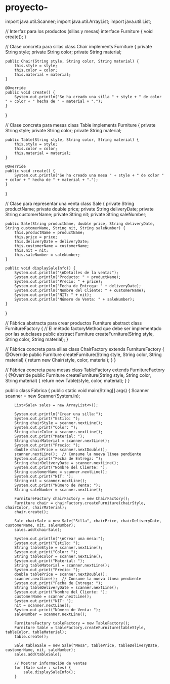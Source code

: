 # proyecto-

import java.util.Scanner;
import java.util.ArrayList;
import java.util.List;

// Interfaz para los productos (sillas y mesas)
interface Furniture {
    void create();
}

// Clase concreta para sillas
class Chair implements Furniture {
    private String style;
    private String color;
    private String material;

    public Chair(String style, String color, String material) {
        this.style = style;
        this.color = color;
        this.material = material;
    }

    @Override
    public void create() {
        System.out.println("Se ha creado una silla " + style + " de color " + color + " hecha de " + material + ".");
    }
}

// Clase concreta para mesas
class Table implements Furniture {
    private String style;
    private String color;
    private String material;

    public Table(String style, String color, String material) {
        this.style = style;
        this.color = color;
        this.material = material;
    }

    @Override
    public void create() {
        System.out.println("Se ha creado una mesa " + style + " de color " + color + " hecha de " + material + ".");
    }
}

// Clase para representar una venta
class Sale {
    private String productName;
    private double price;
    private String deliveryDate;
    private String customerName;
    private String nit;
    private String saleNumber;

    public Sale(String productName, double price, String deliveryDate, String customerName, String nit, String saleNumber) {
        this.productName = productName;
        this.price = price;
        this.deliveryDate = deliveryDate;
        this.customerName = customerName;
        this.nit = nit;
        this.saleNumber = saleNumber;
    }

    public void displaySaleInfo() {
        System.out.println("\nDetalles de la venta:");
        System.out.println("Producto: " + productName);
        System.out.println("Precio: " + price);
        System.out.println("Fecha de Entrega: " + deliveryDate);
        System.out.println("Nombre del Cliente: " + customerName);
        System.out.println("NIT: " + nit);
        System.out.println("Número de Venta: " + saleNumber);
    }
}

// Fábrica abstracta para crear productos Furniture
abstract class FurnitureFactory {
    // El método factoryMethod que debe ser implementado por las subclases
    public abstract Furniture createFurniture(String style, String color, String material);
}

// Fábrica concreta para sillas
class ChairFactory extends FurnitureFactory {
    @Override
    public Furniture createFurniture(String style, String color, String material) {
        return new Chair(style, color, material);
    }
}

// Fábrica concreta para mesas
class TableFactory extends FurnitureFactory {
    @Override
    public Furniture createFurniture(String style, String color, String material) {
        return new Table(style, color, material);
    }
}

public class Fabrica {
    public static void main(String[] args) {
        Scanner scanner = new Scanner(System.in);

        List<Sale> sales = new ArrayList<>();

        System.out.println("Crear una silla:");
        System.out.print("Estilo: ");
        String chairStyle = scanner.nextLine();
        System.out.print("Color: ");
        String chairColor = scanner.nextLine();
        System.out.print("Material: ");
        String chairMaterial = scanner.nextLine();
        System.out.print("Precio: ");
        double chairPrice = scanner.nextDouble();
        scanner.nextLine();  // Consume la nueva línea pendiente
        System.out.print("Fecha de Entrega: ");
        String chairDeliveryDate = scanner.nextLine();
        System.out.print("Nombre del Cliente: ");
        String customerName = scanner.nextLine();
        System.out.print("NIT: ");
        String nit = scanner.nextLine();
        System.out.print("Número de Venta: ");
        String saleNumber = scanner.nextLine();

        FurnitureFactory chairFactory = new ChairFactory();
        Furniture chair = chairFactory.createFurniture(chairStyle, chairColor, chairMaterial);
        chair.create();

        Sale chairSale = new Sale("Silla", chairPrice, chairDeliveryDate, customerName, nit, saleNumber);
        sales.add(chairSale);

        System.out.println("\nCrear una mesa:");
        System.out.print("Estilo: ");
        String tableStyle = scanner.nextLine();
        System.out.print("Color: ");
        String tableColor = scanner.nextLine();
        System.out.print("Material: ");
        String tableMaterial = scanner.nextLine();
        System.out.print("Precio: ");
        double tablePrice = scanner.nextDouble();
        scanner.nextLine();  // Consume la nueva línea pendiente
        System.out.print("Fecha de Entrega: ");
        String tableDeliveryDate = scanner.nextLine();
        System.out.print("Nombre del Cliente: ");
        customerName = scanner.nextLine();
        System.out.print("NIT: ");
        nit = scanner.nextLine();
        System.out.print("Número de Venta: ");
        saleNumber = scanner.nextLine();

        FurnitureFactory tableFactory = new TableFactory();
        Furniture table = tableFactory.createFurniture(tableStyle, tableColor, tableMaterial);
        table.create();

        Sale tableSale = new Sale("Mesa", tablePrice, tableDeliveryDate, customerName, nit, saleNumber);
        sales.add(tableSale);

        // Mostrar información de ventas
        for (Sale sale : sales) {
            sale.displaySaleInfo();
        }
